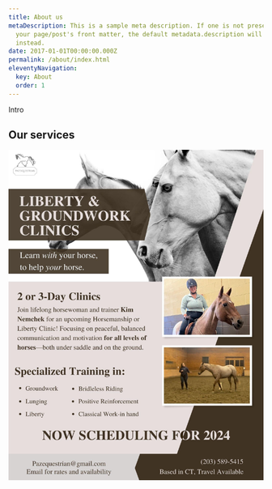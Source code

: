 ```yaml
---
title: About us
metaDescription: This is a sample meta description. If one is not present in
  your page/post's front matter, the default metadata.description will be used
  instead.
date: 2017-01-01T00:00:00.000Z
permalink: /about/index.html
eleventyNavigation:
  key: About
  order: 1
---
```

Intro

## Our services

![Liberty & groundwork clinic poster](/static/img/420051934_872644731538244_8672444040416674642_n.jpeg)
